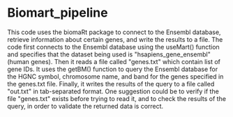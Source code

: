 # Biomart_pipeline

This code uses the biomaRt package to connect to the Ensembl database,
retrieve information about certain genes, and write the results to a file.
The code first connects to the Ensembl database using the useMart() function
and specifies that the dataset being used is "hsapiens_gene_ensembl" (human genes).
Then it reads a file called "genes.txt" which contain list of gene IDs.
It uses the getBM() function to query the Ensembl database for the HGNC symbol,
chromosome name, and band for the genes specified in the genes.txt file.
Finally, it writes the results of the query to a file called "out.txt" in
tab-separated format. One suggestion could be to verify if the file
"genes.txt" exists before trying to read it, and to check the results
of the query, in order to validate the returned data is correct.




